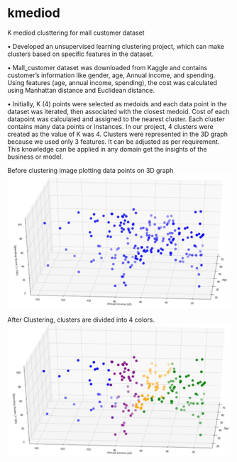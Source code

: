 # kmediod
K mediod clusttering for mall customer dataset

• Developed an unsupervised learning clustering project, which can make clusters based on specific features in the dataset.

• Mall_customer dataset was downloaded from Kaggle and contains customer’s information like gender, age, Annual income, and spending. Using features (age, annual income, spending), the cost was calculated using Manhattan distance and Euclidean distance.

• Initially, K (4) points were selected as medoids and each data point in the dataset was iterated, then associated with the closest medoid. Cost of each datapoint was calculated and assigned to the nearest cluster. Each cluster contains many data points or instances. In our project, 4 clusters were created as the value of K was 4. Clusters were represented in the 3D graph because we used only 3 features. It can be adjusted as per requirement. This knowledge can be applied in any domain get the insights of the business or model.


Before clustering image plotting data points on 3D graph
![plot](Before.jpg)



After Clustering, clusters are divided into 4 colors.
![plot](After.jpg)
